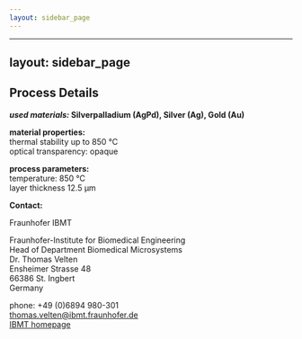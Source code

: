 ```yaml
---
layout: sidebar_page
---
```


---
layout: sidebar_page
---

## Process Details

__*used materials:*	Silverpalladium (AgPd), Silver (Ag), Gold (Au)__
	
__material properties:__  	
thermal stability up to	850 °C  
optical transparency:	opaque
	
__process parameters:__  	
temperature:	850 °C  	
layer thickness	12.5 µm
<!--break-->
__Contact:__


Fraunhofer IBMT

Fraunhofer-Institute for Biomedical Engineering  
Head of Department Biomedical Microsystems  
Dr. Thomas Velten  
Ensheimer Strasse 48   
66386 St. Ingbert   
Germany



phone: +49 (0)6894 980-301   
thomas.velten@ibmt.fraunhofer.de  
[IBMT homepage](http://www.ibmt.fraunhofer.de/fhg/ibmt_en/biomedical_engineering/biomedical_microsystems/microsensors_microfluidics/index.jsp)